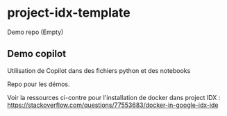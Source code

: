 # project-idx-template
Demo repo (Empty)

## Demo copilot
Utilisation de Copilot dans des fichiers python et des notebooks

Repo pour les démos.

Voir la ressources ci-contre pour l'installation de docker dans project IDX :  https://stackoverflow.com/questions/77553683/docker-in-google-idx-ide